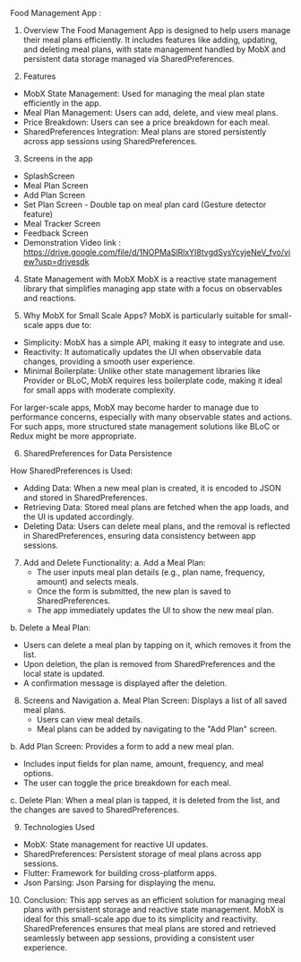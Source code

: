 
Food Management App : 

1. Overview
The Food Management App is designed to help users manage their meal plans efficiently. It includes features like adding, updating, and deleting meal plans, with state management handled by MobX and persistent data storage managed via SharedPreferences. 

2. Features
- MobX State Management: Used for managing the meal plan state efficiently in the app.
- Meal Plan Management: Users can add, delete, and view meal plans.
- Price Breakdown: Users can see a price breakdown for each meal.
- SharedPreferences Integration: Meal plans are stored persistently across app sessions using SharedPreferences.

3. Screens in the app
- SplashScreen
- Meal Plan Screen
- Add Plan Screen
- Set Plan Screen - Double tap on meal plan card (Gesture detector feature)
- Meal Tracker Screen
- Feedback Screen
- Demonstration Video link : https://drive.google.com/file/d/1NOPMaSlRlxYI8tvgdSysYcyjeNeV_fvo/view?usp=drivesdk


4. State Management with MobX
MobX is a reactive state management library that simplifies managing app state with a focus on observables and reactions.

5. Why MobX for Small Scale Apps?
MobX is particularly suitable for small-scale apps due to:
- Simplicity: MobX has a simple API, making it easy to integrate and use.
- Reactivity: It automatically updates the UI when observable data changes, providing a smooth user experience.
- Minimal Boilerplate: Unlike other state management libraries like Provider or BLoC, MobX requires less boilerplate code, making it ideal for small apps with moderate complexity.

For larger-scale apps, MobX may become harder to manage due to performance concerns, especially with many observable states and actions. For such apps, more structured state management solutions like BLoC or Redux might be more appropriate.


6. SharedPreferences for Data Persistence

How SharedPreferences is Used:
- Adding Data: When a new meal plan is created, it is encoded to JSON and stored in SharedPreferences.
- Retrieving Data: Stored meal plans are fetched when the app loads, and the UI is updated accordingly.
- Deleting Data: Users can delete meal plans, and the removal is reflected in SharedPreferences, ensuring data consistency between app sessions.

7. Add and Delete Functionality:
a. Add a Meal Plan: 
   - The user inputs meal plan details (e.g., plan name, frequency, amount) and selects meals.
   - Once the form is submitted, the new plan is saved to SharedPreferences.
   - The app immediately updates the UI to show the new meal plan.

b. Delete a Meal Plan:
   - Users can delete a meal plan by tapping on it, which removes it from the list.
   - Upon deletion, the plan is removed from SharedPreferences and the local state is updated.
   - A confirmation message is displayed after the deletion.


8. Screens and Navigation
a. Meal Plan Screen: Displays a list of all saved meal plans.
   - Users can view meal details.
   - Meal plans can be added by navigating to the "Add Plan" screen.

b. Add Plan Screen: Provides a form to add a new meal plan.
   - Includes input fields for plan name, amount, frequency, and meal options.
   - The user can toggle the price breakdown for each meal.

c. Delete Plan: When a meal plan is tapped, it is deleted from the list, and the changes are saved to SharedPreferences.

9. Technologies Used
- MobX: State management for reactive UI updates.
- SharedPreferences: Persistent storage of meal plans across app sessions.
- Flutter: Framework for building cross-platform apps.
- Json Parsing: Json Parsing for displaying the menu.


10. Conclusion:
This app serves as an efficient solution for managing meal plans with persistent storage and reactive state management. MobX is ideal for this small-scale app due to its simplicity and reactivity. SharedPreferences ensures that meal plans are stored and retrieved seamlessly between app sessions, providing a consistent user experience.
